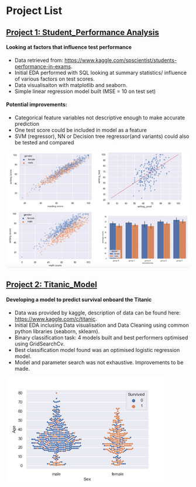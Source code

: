 # Project List

## [Project 1: Student_Performance Analysis](https://github.com/ConnorO1/Student_Performance)
#### Looking at factors that influence test performance
+ Data retrieved from: https://www.kaggle.com/spscientist/students-performance-in-exams.
+ Initial EDA performed with SQL looking at summary statistics/ influence of various factors on test scores.
+ Data visualisaiton with matplotlib and seaborn.
+ Simple linear regression model built (MSE = 10 on test set)
#### Potential improvements:   
  - Categorical feature variables not descriptive enough to make accurate prediction
  - One test score could be included in model as a feature
  - SVM (regressor), NN or Decision tree regressor(and variants) could also be tested and compared

![Combined Image](https://github.com/ConnorO1/Student_Performance/blob/main/images/image_combined.png "Title")


## [Project 2: Titanic_Model](https://github.com/ConnorO1/Titanic_Model)

#### Developing a model to predict survival onboard the Titanic

+ Data was provided by kaggle, description of data can be found here: https://www.kaggle.com/c/titanic.
+ Initial EDA inclusing Data visualisation and Data Cleaning using common python libraries (seaborn, sklearn).
+ Binary classification task: 4 models built and best performers optimised using GridSearchCv.
+ Best classification model found was an optimised logistic regression model.
+ Model and parameter search was not exhaustive. Improvements to be made.


![Titanic Image](https://github.com/ConnorO1/Connor_O_Portfolio/blob/main/images/output2.png "Title")


